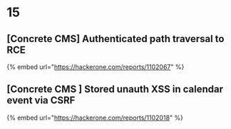 # 15

## \[Concrete CMS] Authenticated path traversal to RCE

{% embed url="https://hackerone.com/reports/1102067" %}

## \[Concrete CMS ] Stored unauth XSS in calendar event via CSRF

{% embed url="https://hackerone.com/reports/1102018" %}
